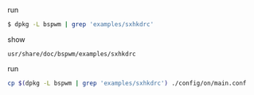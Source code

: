
run

``` sh
$ dpkg -L bspwm | grep 'examples/sxhkdrc'
```

show

```
usr/share/doc/bspwm/examples/sxhkdrc
```

run

``` sh
cp $(dpkg -L bspwm | grep 'examples/sxhkdrc') ./config/on/main.conf
```

